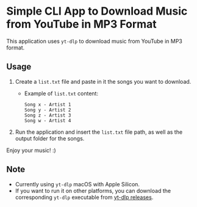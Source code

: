 # Simple CLI App to Download Music from YouTube in MP3 Format

This application uses `yt-dlp` to download music from YouTube in MP3 format.

## Usage

1. Create a `list.txt` file and paste in it the songs you want to download.
    - Example of `list.txt` content:
      ```
      Song x - Artist 1
      Song y - Artist 2
      Song z - Artist 3
      Song w - Artist 4
      ```

2. Run the application and insert the `list.txt` file path, as well as the output folder for the songs.

Enjoy your music! :)

## Note

- Currently using `yt-dlp` macOS with Apple Silicon. 
- If you want to run it on other platforms, you can download the corresponding `yt-dlp` executable from [yt-dlp releases](https://github.com/yt-dlp/yt-dlp/releases).
